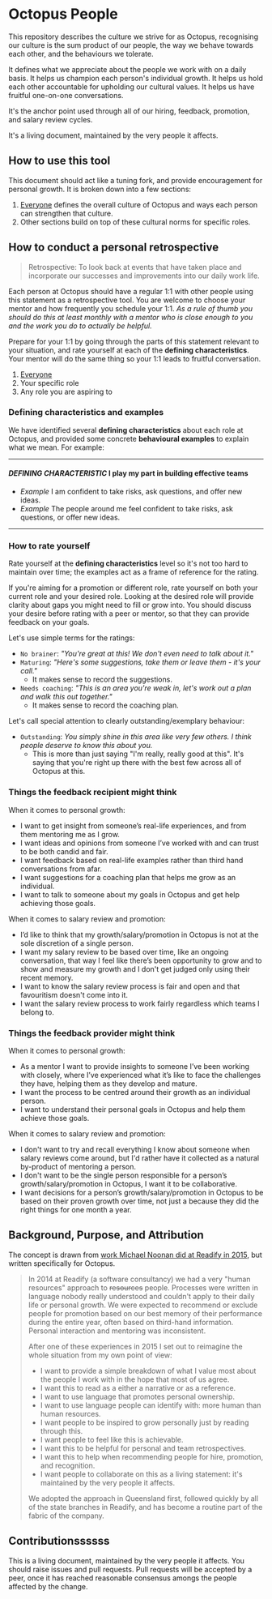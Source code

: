 # Octopus People

This repository describes the culture we strive for as Octopus, recognising our culture is the sum product of our people, the way we behave towards each other, and the behaviours we tolerate.

It defines what we appreciate about the people we work with on a daily basis. It helps us champion each person's individual growth. It helps us hold each other accountable for upholding our cultural values. It helps us have fruitful one-on-one conversations.

It's the anchor point used through all of our hiring, feedback, promotion, and salary review cycles.

It's a living document, maintained by the very people it affects.

## How to use this tool

This document should act like a tuning fork, and provide encouragement for personal growth. It is broken down into a few sections:

1. [Everyone](Everyone.md) defines the overall culture of Octopus and ways each person can strengthen that culture.
2. Other sections build on top of these cultural norms for specific roles.

## How to conduct a personal retrospective

> Retrospective: To look back at events that have taken place and incorporate our successes and improvements into our daily work life.

Each person at Octopus should have a regular 1:1 with other people using this statement as a retrospective tool. You are welcome to choose your mentor and how frequently you schedule your 1:1. _As a rule of thumb you should do this at least monthly with a mentor who is close enough to you and the work you do to actually be helpful._

Prepare for your 1:1 by going through the parts of this statement relevant to your situation, and rate yourself at each of the **defining characteristics**. Your mentor will do the same thing so your 1:1 leads to fruitful conversation.

1. [Everyone](Everyone.md)
2. Your specific role
3. Any role you are aspiring to

### Defining characteristics and examples

We have identified several **defining characteristics** about each role at Octopus, and provided some concrete **behavioural examples** to explain what we mean. For example:

---

#### _DEFINING CHARACTERISTIC_ I play my part in building effective teams

- _Example_ I am confident to take risks, ask questions, and offer new ideas.
- _Example_ The people around me feel confident to take risks, ask questions, or offer new ideas.

---

### How to rate yourself

Rate yourself at the **defining characteristics** level so it's not too hard to maintain over time; the examples act as a frame of reference for the rating.

If you're aiming for a promotion or different role, rate yourself on both your current role and your desired role. Looking at the desired role will provide clarity about gaps you might need to fill or grow into. You should discuss your desire before rating with a peer or mentor, so that they can provide feedback on your goals.

Let's use simple terms for the ratings:

- `No brainer`: _"You're great at this! We don't even need to talk about it."_
- `Maturing`: _"Here's some suggestions, take them or leave them - it's your call."_
  - It makes sense to record the suggestions.
- `Needs coaching`: _"This is an area you're weak in, let's work out a plan and walk this out together."_
  - It makes sense to record the coaching plan.

Let's call special attention to clearly outstanding/exemplary behaviour:

- `Outstanding`: _You simply shine in this area like very few others. I think people deserve to know this about you._
  - This is more than just saying "I'm really, really good at this". It's saying that you're right up there with the best few across all of Octopus at this.

### Things the feedback recipient might think

When it comes to personal growth:

- I want to get insight from someone’s real-life experiences, and from them mentoring me as I grow.
- I want ideas and opinions from someone I’ve worked with and can trust to be both candid and fair.
- I want feedback based on real-life examples rather than third hand conversations from afar.
- I want suggestions for a coaching plan that helps me grow as an individual.
- I want to talk to someone about my goals in Octopus and get help achieving those goals.

When it comes to salary review and promotion:

- I’d like to think that my growth/salary/promotion in Octopus is not at the sole discretion of a single person.
- I want my salary review to be based over time, like an ongoing conversation, that way I feel like there’s been opportunity to grow and to show and measure my growth and I don't get judged only using their recent memory.
- I want to know the salary review process is fair and open and that favouritism doesn't come into it.
- I want the salary review process to work fairly regardless which teams I belong to.

### Things the feedback provider might think

When it comes to personal growth:

- As a mentor I want to provide insights to someone I’ve been working with closely, where I’ve experienced what it’s like to face the challenges they have, helping them as they develop and mature.
- I want the process to be centred around their growth as an individual person.
- I want to understand their personal goals in Octopus and help them achieve those goals.

When it comes to salary review and promotion:

- I don't want to try and recall everything I know about someone when salary reviews come around, but I'd rather have it collected as a natural by-product of mentoring a person.
- I don't want to be the single person responsible for a person’s growth/salary/promotion in Octopus, I want it to be collaborative.
- I want decisions for a person’s growth/salary/promotion in Octopus to be based on their proven growth over time, not just a because they did the right things for one month a year.

## Background, Purpose, and Attribution

The concept is drawn from [work Michael Noonan did at Readify in 2015](https://github.com/Readify/madskillz), but written specifically for Octopus.

> In 2014 at Readify (a software consultancy) we had a very "human resources" approach to ~~resources~~ people. Processes were written in language nobody really understood and couldn't apply to their daily life or personal growth. We were expected to recommend or exclude people for promotion based on our best memory of their performance during the entire year, often based on third-hand information. Personal interaction and mentoring was inconsistent.
>
> After one of these experiences in 2015 I set out to reimagine the whole situation from my own point of view:
>
>- I want to provide a simple breakdown of what I value most about the people I work with in the hope that most of us agree.
>- I want this to read as a either a narrative or as a reference.
>- I want to use language that promotes personal ownership.
>- I want to use language people can identify with: more human than human resources.
>- I want people to be inspired to grow personally just by reading through this.
>- I want people to feel like this is achievable.
>- I want this to be helpful for personal and team retrospectives.
>- I want this to help when recommending people for hire, promotion, and recognition.
>- I want people to collaborate on this as a living statement: it's maintained by the very people it affects.
>
>We adopted the approach in Queensland first, followed quickly by all of the state branches in Readify, and has become a routine part of the fabric of the company.

## Contributionssssss

This is a living document, maintained by the very people it affects. You should raise issues and pull requests. Pull requests will be accepted by a peer, once it has reached reasonable consensus amongs the people affected by the change.
